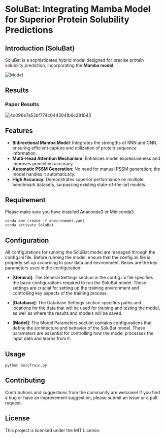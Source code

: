 # SoluBat: Integrating Mamba Model for Superior Protein Solubility Predictions

## Introduction (SoluBat)
SoluBat is a sophisticated hybrid model designed for precise protein solubility prediction, incorporating the **Mamba model**.

![Model](https://github.com/user-attachments/assets/d7819607-3f5b-49d5-99bf-adba19b3eb9b)

## Results

### Paper Results

![4c096e7a53bf774c0443041b6c281043](https://github.com/user-attachments/assets/667d45bb-63bc-4385-af0b-a77beea2ed0f)

## Features

- **Bidirectional Mamba Model**: Integrates the strengths of RNN and CNN, ensuring efficient capture and utilization of protein sequence information.
- **Multi-Head Attention Mechanism**: Enhances model expressiveness and improves prediction accuracy.
- **Automatic PSSM Generation**: No need for manual PSSM generation; the model handles it automatically.
- **High Accuracy**: Demonstrates superior performance on multiple benchmark datasets, surpassing existing state-of-the-art models.

## Requirement

Please make sure you have installed Anaconda3 or Miniconda3.

```shell
conda env create -f environment.yaml
conda activate SoluBat
```

## Configuration

All configurations for running the SoluBat model are managed through the config.ini file. Before running the model, ensure that the config.ini file is properly set up according to your data and environment. Below are the key parameters used in the configuration:

- **[General]**: The General Settings section in the config.ini file specifies the basic configurations required to run the SoluBat model. These settings are crucial for setting up the training environment and controlling key aspects of the training process.

- **[Database]**: The Database Settings section specifies paths and locations for the data that will be used for training and testing the model, as well as where the results and models will be saved.

- **[Model]**: The Model Parameters section contains configurations that define the architecture and behavior of the SoluBat model. These parameters are essential for controlling how the model processes the input data and learns from it.

## Usage

```shell
python SoluTrain.py
```

## Contributing

Contributions and suggestions from the community are welcome! If you find a bug or have an improvement suggestion, please submit an issue or a pull request.

## License

This project is licensed under the MIT License.
